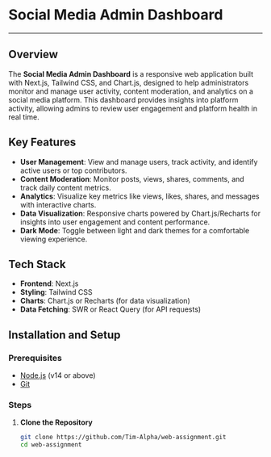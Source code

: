 # Social Media Admin Dashboard



---

## Overview

The **Social Media Admin Dashboard** is a responsive web application built with Next.js, Tailwind CSS, and Chart.js, designed to help administrators monitor and manage user activity, content moderation, and analytics on a social media platform. This dashboard provides insights into platform activity, allowing admins to review user engagement and platform health in real time.

## Key Features

- **User Management**: View and manage users, track activity, and identify active users or top contributors.
- **Content Moderation**: Monitor posts, views, shares, comments, and track daily content metrics.
- **Analytics**: Visualize key metrics like views, likes, shares, and messages with interactive charts.
- **Data Visualization**: Responsive charts powered by Chart.js/Recharts for insights into user engagement and content performance.
- **Dark Mode**: Toggle between light and dark themes for a comfortable viewing experience.

## Tech Stack

- **Frontend**: Next.js
- **Styling**: Tailwind CSS
- **Charts**: Chart.js or Recharts (for data visualization)
- **Data Fetching**: SWR or React Query (for API requests)

## Installation and Setup

### Prerequisites

- [Node.js](https://nodejs.org/) (v14 or above)
- [Git](https://git-scm.com/)

### Steps

1. **Clone the Repository**

   ```bash
   git clone https://github.com/Tim-Alpha/web-assignment.git
   cd web-assignment
